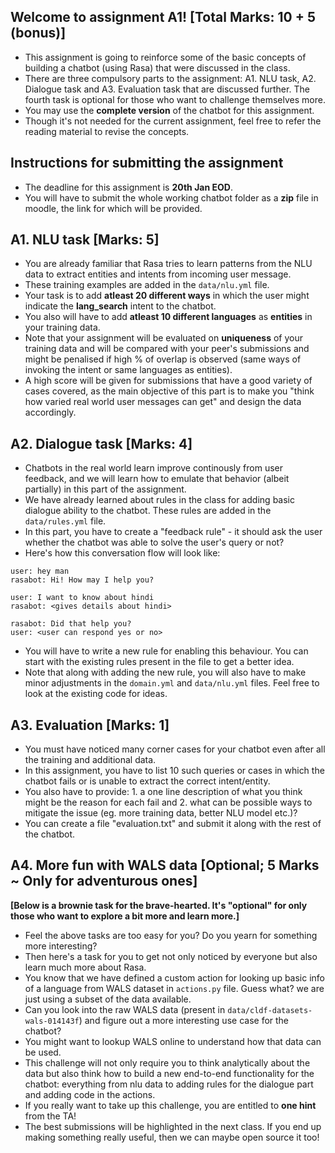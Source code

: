 Welcome to assignment A1! [Total Marks: 10 + 5 (bonus)]
-------------------------

- This assignment is going to reinforce some of the basic concepts of building a chatbot (using Rasa) that were discussed in the class.
- There are three compulsory parts to the assignment: A1. NLU task, A2. Dialogue task and A3. Evaluation task that are discussed further. The fourth task is optional for those who want to challenge themselves more.
- You may use the **complete version** of the chatbot for this assignment.
- Though it's not needed for the current assignment, feel free to refer the reading material to revise the concepts.

## Instructions for submitting the assignment

 - The deadline for this assignment is **20th Jan EOD**.
 - You will have to submit the whole working chatbot folder as a **zip** file in moodle, the link for which will be provided.

## A1. NLU task [Marks: 5]

- You are already familiar that Rasa tries to learn patterns from the NLU data to extract entities and intents from incoming user message.
- These training examples are added in the `data/nlu.yml` file.
- Your task is to add **atleast 20 different ways** in which the user might indicate the **lang_search** intent to the chatbot.
- You also will have to add **atleast 10 different languages** as **entities** in your training data.
- Note that your assignment will be evaluated on **uniqueness** of your training data and will be compared with your peer's submissions and might be penalised if high % of overlap is observed (same ways of invoking the intent or same languages as entities).
- A high score will be given for submissions that have a good variety of cases covered, as the main objective of this part is to make you "think how varied real world user messages can get" and design the data accordingly.

## A2. Dialogue task [Marks: 4]

- Chatbots in the real world learn improve continously from user feedback, and  we will learn how to emulate that behavior (albeit partially) in this part of the assignment.
- We have already learned about rules in the class for adding basic dialogue ability to the chatbot. These rules are added in the `data/rules.yml` file.
- In this part, you have to create a "feedback rule" - it should ask the user whether the chatbot was able to solve the user's query or not?
- Here's how this conversation flow will look like:

```
user: hey man
rasabot: Hi! How may I help you?

user: I want to know about hindi
rasabot: <gives details about hindi>

rasabot: Did that help you?
user: <user can respond yes or no>
```

- You will have to write a new rule for enabling this behaviour. You can start with the existing rules present in the file to get a better idea.
- Note that along with adding the new rule, you will also have to make minor adjustments in the `domain.yml` and `data/nlu.yml` files. Feel free to look at the existing code for ideas.

## A3. Evaluation [Marks: 1] 

- You must have noticed many corner cases for your chatbot even after all the training and additional data.
- In this assignment, you have to list 10 such queries or cases in which the chatbot fails or is unable to extract the correct intent/entity. 
- You also have to provide: 1. a one line description of what you think might be the reason for each fail and 2. what can be possible ways to mitigate the issue (eg. more training data, better NLU model etc.)?
- You can create a file "evaluation.txt" and submit it along with the rest of the chatbot.

## A4. More fun with WALS data [Optional; 5 Marks ~ Only for adventurous ones]

**[Below is a brownie task for the brave-hearted. It's "optional" for only those who want to explore a bit more and learn more.]** 

- Feel the above tasks are too easy for you? Do you yearn for something more interesting? 
- Then here's a task for you to get not only noticed by everyone but also learn much more about Rasa.
- You know that we have defined a custom action for looking up basic info of a language from WALS dataset in `actions.py` file. Guess what? we are just using a subset of the data available.
- Can you look into the raw WALS data (present in `data/cldf-datasets-wals-014143f`) and figure out a more interesting use case for the chatbot? 
- You might want to lookup WALS online to understand how that data can be used. 
- This challenge will not only require you to think analytically about the data but also think how to build a new end-to-end functionality for the chatbot: everything from nlu data to adding rules for the dialogue part and adding code in the actions.
- If you really want to take up this challenge, you are entitled to **one hint** from the TA!
- The best submissions will be highlighted in the next class. If you end up making something really useful, then we can maybe open source it too!